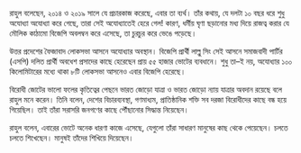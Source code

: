 রাহুল বলেছেন, ২০১৪ ও ২০১৯ সালে যে প্রচারকাজ করেছে, এবার তা ব্যর্থ। তাঁর কথায়, যে দলটা ১০ বছর ধরে শুধু অযোধ্যা অযোধ্যা করে গেছে, তারা সেই অযোধ্যাতেই হেরে গেল! কারণ, ধর্মীয় ঘৃণা ছড়ানোর মধ্য দিয়ে রাজত্ব করার যে মৌলিক কাঠামো বিজেপি অবলম্বন করে এসেছে, তা চুরচুর করে ভেঙে পড়েছে।

উত্তর প্রদেশের ফৈজাবাদ লোকসভা আসনে অযোধ্যার অবস্থান। বিজেপি প্রার্থী লাল্লু সিং সেই আসনে সমাজবাদী পার্টির (এসপি) দলিত প্রার্থী অবধেশ প্রসাদের কাছে হেরেছেন প্রায় ৫৫ হাজার ভোটের ব্যবধানে। শুধু তা–ই নয়, অযোধ্যার ১০০ কিলোমিটারের মধ্যে থাকা ৮টি লোকসভা আসনেও এবার বিজেপি হেরেছে।

বিরোধী জোটের ভালো ফলের কৃতিত্বের পেছনে ভারত জোড়ো যাত্রা ও ভারত জোড়ো ন্যায় যাত্রার অবদান রয়েছে বলে রাহুল মনে করেন। তিনি বলেন, দেশের বিচারব্যবস্থা, গণমাধ্যম, প্রাতিষ্ঠানিক শক্তি সব দরজা বিরোধীদের কাছে বন্ধ হয়ে গিয়েছিল। তাই তাঁরা সরাসরি জনগণের কাছে পৌঁছানোর সিদ্ধান্ত নিয়েছেন।

রাহুল বলেন, এবারের ভোটে অনেক ধারণা কাজে এসেছে, যেগুলো তাঁরা সাধারণ মানুষের কাছ থেকে পেয়েছেন। চলতে চলতে শিখেছেন। মানুষই তাঁদের শিখিয়ে দিয়েছেন।
